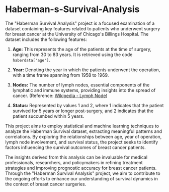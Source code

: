 # Haberman-s-Survival-Analysis

The "Haberman Survival Analysis" project is a focused examination of a dataset containing key features related to patients who underwent surgery for breast cancer at the University of Chicago's Billings Hospital. The dataset includes the following features:

1. **Age:** This represents the age of the patients at the time of surgery, ranging from 30 to 83 years. It is retrieved using the code `haberdata['age']`.

2. **Year:** Denoting the year in which the patients underwent the operation, with a time frame spanning from 1958 to 1969.

3. **Nodes:** The number of lymph nodes, essential components of the lymphatic and immune systems, providing insights into the spread of cancer. (Reference: [Wikipedia - Lymph Node](https://en.wikipedia.org/wiki/Lymph_node))

4. **Status:** Represented by values 1 and 2, where 1 indicates that the patient survived for 5 years or longer post-surgery, and 2 indicates that the patient succumbed within 5 years.

This project aims to employ statistical and machine learning techniques to analyze the Haberman Survival dataset, extracting meaningful patterns and correlations. By exploring the relationships between age, year of operation, lymph node involvement, and survival status, the project seeks to identify factors influencing the survival outcomes of breast cancer patients.

The insights derived from this analysis can be invaluable for medical professionals, researchers, and policymakers in refining treatment strategies and improving prognostic accuracy for breast cancer patients. Through the "Haberman Survival Analysis" project, we aim to contribute to the ongoing efforts to enhance our understanding of survival dynamics in the context of breast cancer surgeries.
